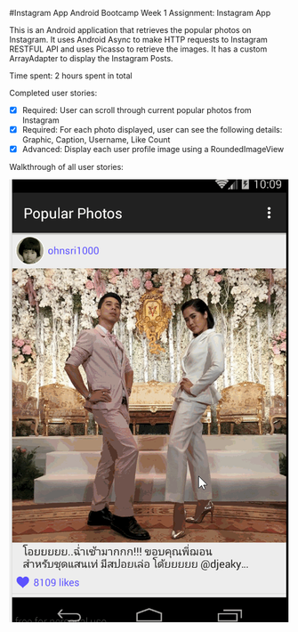 #Instagram App
Android Bootcamp Week 1 Assignment: Instagram App

This is an Android application that retrieves the popular photos on Instagram. It uses Android Async to make HTTP requests to Instagram RESTFUL API and uses Picasso to retrieve the images. It has a custom ArrayAdapter to display the Instagram Posts.

Time spent: 2 hours spent in total

Completed user stories:

 * [x] Required: User can scroll through current popular photos from Instagram
 * [x] Required: For each photo displayed, user can see the following details: Graphic, Caption, Username, Like Count
 * [x] Advanced: Display each user profile image using a RoundedImageView
 
Walkthrough of all user stories:

![](perk_instagram_app_with_optional.gif)
